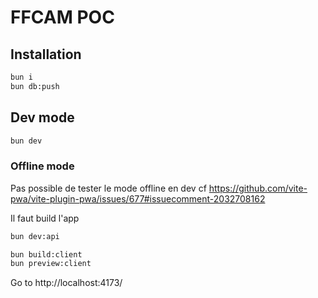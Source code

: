 # FFCAM POC

## Installation

```sh
bun i
bun db:push
```

## Dev mode

```sh
bun dev
```

### Offline mode

Pas possible de tester le mode offline en dev cf https://github.com/vite-pwa/vite-plugin-pwa/issues/677#issuecomment-2032708162

Il faut build l'app

```sh
bun dev:api
```

```sh
bun build:client
bun preview:client
```

Go to http://localhost:4173/
